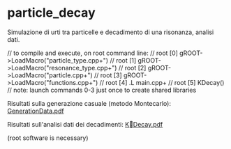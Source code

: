 # particle_decay
Simulazione di urti tra particelle e decadimento di una risonanza, analisi dati.

// to compile and execute, on root command line:
// root [0] gROOT->LoadMacro("particle_type.cpp+")
// root [1] gROOT->LoadMacro("resonance_type.cpp+")
// root [2] gROOT->LoadMacro("particle.cpp+")
// root [3] gROOT->LoadMacro("functions.cpp+")
// root [4] .L main.cpp+
// root [5] KDecay()
// note: launch commands 0-3 just once to create shared libraries

Risultati sulla generazione casuale (metodo Montecarlo):
[GenerationData.pdf](https://github.com/splensplenis/particle_decay/files/10714216/GenerationData.pdf)

Risultati sull'analisi dati dei decadimenti:
[KDecay.pdf](https://github.com/splensplenis/particle_decay/files/10714218/K.Decay.pdf)

(root software is necessary)
